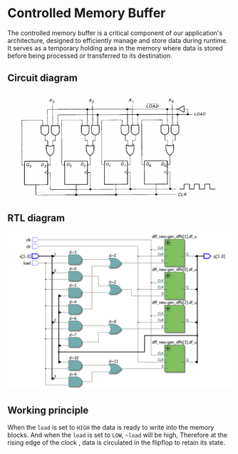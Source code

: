 # Controlled Memory Buffer

The controlled memory buffer is a critical component of our application's architecture, designed to efficiently manage and store data during runtime. It serves as a temporary holding area in the memory where data is stored before being processed or transferred to its destination.

## Circuit diagram 
![circuit diagram](https://github.com/DinethPrabashana/Controlled-Buffer-Register-implementation/blob/main/Controlled%20Buffer%20Register%20implementation/circuit%20diagram.png)
## RTL diagram 
![RTL diagram](https://github.com/DinethPrabashana/Controlled-Buffer-Register-implementation/blob/main/Controlled%20Buffer%20Register%20implementation/RTL%20diagram.png)

## Working principle 
When the `load` is set to `HIGH` the data is ready to write into the memory blocks. And when the `load` is set to `LOW`, `~load` will be high, Therefore at the rising edge of the clock , data is circulated in the flipflop to retain its state.
